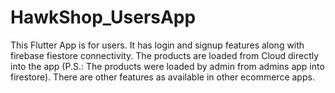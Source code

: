 # HawkShop_UsersApp
This Flutter App is for users. It has login and signup features along with firebase fiestore connectivity. The products are loaded from Cloud directly into the app (P.S.: The products were loaded by admin from admins app into firestore). There are other features as available in other ecommerce apps.
